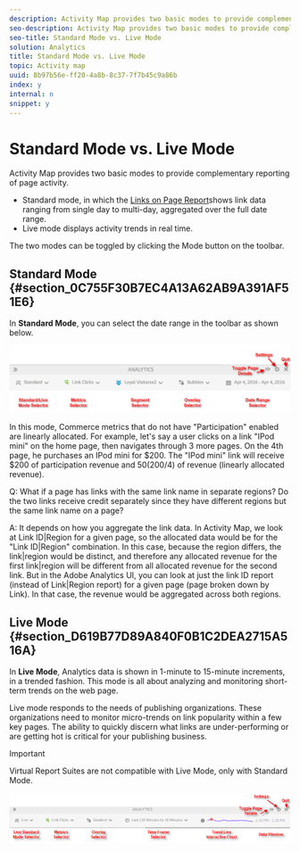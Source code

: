 ```yaml
---
description: Activity Map provides two basic modes to provide complementary reporting of page activity.
seo-description: Activity Map provides two basic modes to provide complementary reporting of page activity.
seo-title: Standard Mode vs. Live Mode
solution: Analytics
title: Standard Mode vs. Live Mode
topic: Activity map
uuid: 8b97b56e-ff20-4a8b-8c37-7f7b45c9a86b
index: y
internal: n
snippet: y
---
```


# Standard Mode vs. Live Mode

Activity Map provides two basic modes to provide complementary reporting of page activity.

* Standard mode, in which the [Links on Page Report](c_Links_report.md#concept_0A8CDEEE91104B2CBEBB55762CCD24D2)shows link data ranging from single day to multi-day, aggregated over the full date range. 
* Live mode displays activity trends in real time.

The two modes can be toggled by clicking the Mode button on the toolbar.

## Standard Mode {#section_0C755F30B7EC4A13A62AB9A391AF51E6}

In **Standard Mode**, you can select the date range in the toolbar as shown below.

![](assets/standard_mode.png)

In this mode, Commerce metrics that do not have "Participation" enabled are linearly allocated. For example, let's say a user clicks on a link "IPod mini" on the home page, then navigates through 3 more pages. On the 4th page, he purchases an IPod mini for $200. The "IPod mini" link will receive $200 of participation revenue and $50 ($200/4) of revenue (linearly allocated revenue).

Q: What if a page has links with the same link name in separate regions? Do the two links receive credit separately since they have different regions but the same link name on a page?

A: It depends on how you aggregate the link data. In Activity Map, we look at Link ID|Region for a given page, so the allocated data would be for the "Link ID|Region" combination. In this case, because the region differs, the link|region would be distinct, and therefore any allocated revenue for the first link|region will be different from all allocated revenue for the second link. But in the Adobe Analytics UI, you can look at just the link ID report (instead of Link|Region report) for a given page (page broken down by Link). In that case, the revenue would be aggregated across both regions.

## Live Mode {#section_D619B77D89A840F0B1C2DEA2715A516A}

In **Live Mode**, Analytics data is shown in 1-minute to 15-minute increments, in a trended fashion. This mode is all about analyzing and monitoring short-term trends on the web page.

Live mode responds to the needs of publishing organizations. These organizations need to monitor micro-trends on link popularity within a few key pages. The ability to quickly discern what links are under-performing or are getting hot is critical for your publishing business.

>[!IMPORTANT]
>
>Virtual Report Suites are not compatible with Live Mode, only with Standard Mode.

![](assets/live_mode.png)

